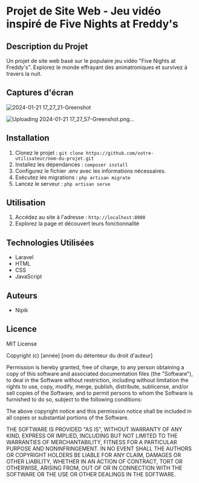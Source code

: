 # Projet de Site Web - Jeu vidéo inspiré de Five Nights at Freddy's

## Description du Projet
Un projet de site web basé sur le populaire jeu vidéo "Five Nights at Freddy's". Explorez le monde effrayant des animatroniques et survivez à travers la nuit.

## Captures d'écran
![2024-01-21 17_27_21-Greenshot](https://github.com/Nipik/fnaf/assets/129624834/76cee98d-71ab-4766-ba67-7c091092fb4b)

![Uploading 2024-01-21 17_27_57-Greenshot.png…](https://github.com/Nipik/fnaf/assets/129624834/76cee98d-71ab-4766-ba67-7c091092fb4b)



## Installation
1. Clonez le projet : `git clone https://github.com/votre-utilisateur/nom-du-projet.git`
2. Installez les dépendances : `composer install`
3. Configurez le fichier .env avec les informations nécessaires.
4. Exécutez les migrations : `php artisan migrate`
5. Lancez le serveur : `php artisan serve`

## Utilisation
1. Accédez au site à l'adresse : `http://localhost:8000`
2. Explorez la page et découvert leurs fonctionnalité

## Technologies Utilisées
- Laravel
- HTML
- CSS
- JavaScript

## Auteurs
- Nipik

## Licence
MIT License

Copyright (c) [année] [nom du détenteur du droit d'auteur]

Permission is hereby granted, free of charge, to any person obtaining a copy
of this software and associated documentation files (the "Software"), to deal
in the Software without restriction, including without limitation the rights
to use, copy, modify, merge, publish, distribute, sublicense, and/or sell
copies of the Software, and to permit persons to whom the Software is
furnished to do so, subject to the following conditions:

The above copyright notice and this permission notice shall be included in
all copies or substantial portions of the Software.

THE SOFTWARE IS PROVIDED "AS IS", WITHOUT WARRANTY OF ANY KIND, EXPRESS OR
IMPLIED, INCLUDING BUT NOT LIMITED TO THE WARRANTIES OF MERCHANTABILITY,
FITNESS FOR A PARTICULAR PURPOSE AND NONINFRINGEMENT. IN NO EVENT SHALL THE
AUTHORS OR COPYRIGHT HOLDERS BE LIABLE FOR ANY CLAIM, DAMAGES OR OTHER
LIABILITY, WHETHER IN AN ACTION OF CONTRACT, TORT OR OTHERWISE, ARISING FROM,
OUT OF OR IN CONNECTION WITH THE SOFTWARE OR THE USE OR OTHER DEALINGS IN
THE SOFTWARE.
